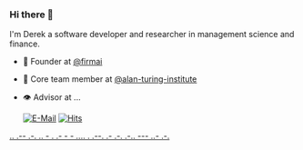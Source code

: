 ### Hi there 👋
I'm Derek a software developer and researcher in management science and finance. 

- 🧭 Founder at [@firmai](https://github.com/firmai) 

- 👥 Core team member at [@alan-turing-institute](https://github.com/alan-turing-institute)

- 👁️ Advisor at ...

  [![E-Mail](https://img.shields.io/badge/email-reveal-2a8?style=flat-square&logo=gmail&logoColor=white)](https://mailhide.io/e/3ZNzb8gi)
[![Hits](https://hits.seeyoufarm.com/api/count/incr/badge.svg?url=https%3A%2F%2Fgithub.com%2Ffirmai&count_bg=%232863A9&title_bg=%23555555&icon=&icon_color=%23E7E7E7&title=daily%2Ftotal+github+visits&edge_flat=false)](https://hits.seeyoufarm.com)

[..    .-- .-. .. - .    .- -    - .... .    .--. .- .-. .-.. --- ..- .-.](https://theparlour.substack.com/)
                            



